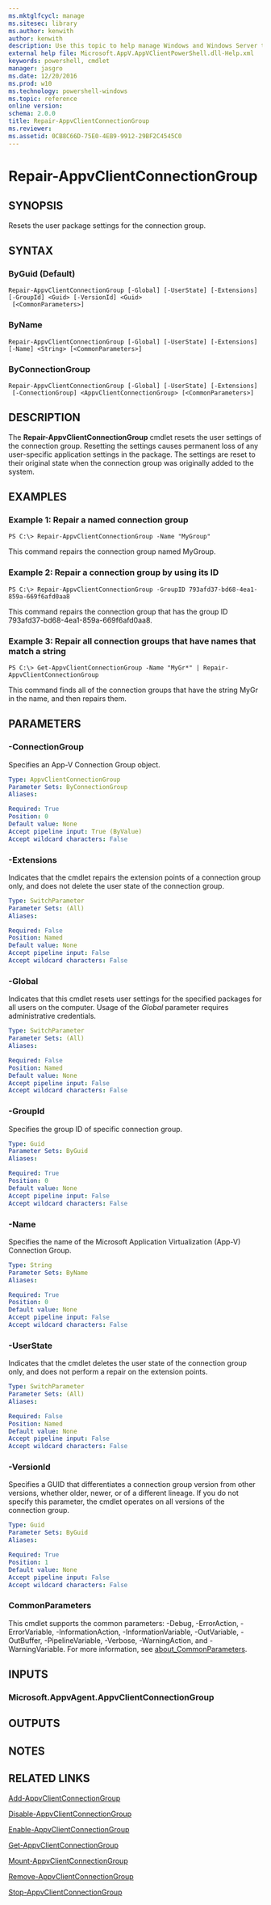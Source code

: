 ```yaml
---
ms.mktglfcycl: manage
ms.sitesec: library
ms.author: kenwith
author: kenwith
description: Use this topic to help manage Windows and Windows Server technologies with Windows PowerShell.
external help file: Microsoft.AppV.AppVClientPowerShell.dll-Help.xml
keywords: powershell, cmdlet
manager: jasgro
ms.date: 12/20/2016
ms.prod: w10
ms.technology: powershell-windows
ms.topic: reference
online version: 
schema: 2.0.0
title: Repair-AppvClientConnectionGroup
ms.reviewer:
ms.assetid: 0CB8C66D-75E0-4EB9-9912-29BF2C4545C0
---
```


# Repair-AppvClientConnectionGroup

## SYNOPSIS
Resets the user package settings for the connection group.

## SYNTAX

### ByGuid (Default)
```
Repair-AppvClientConnectionGroup [-Global] [-UserState] [-Extensions] [-GroupId] <Guid> [-VersionId] <Guid>
 [<CommonParameters>]
```

### ByName
```
Repair-AppvClientConnectionGroup [-Global] [-UserState] [-Extensions] [-Name] <String> [<CommonParameters>]
```

### ByConnectionGroup
```
Repair-AppvClientConnectionGroup [-Global] [-UserState] [-Extensions]
 [-ConnectionGroup] <AppvClientConnectionGroup> [<CommonParameters>]
```

## DESCRIPTION
The **Repair-AppvClientConnectionGroup** cmdlet resets the user settings of the connection group.
Resetting the settings causes permanent loss of any user-specific application settings in the package.
The settings are reset to their original state when the connection group was originally added to the system.

## EXAMPLES

### Example 1: Repair a named connection group
```
PS C:\> Repair-AppvClientConnectionGroup -Name "MyGroup"
```

This command repairs the connection group named MyGroup.

### Example 2: Repair a connection group by using its ID
```
PS C:\> Repair-AppvClientConnectionGroup -GroupID 793afd37-bd68-4ea1-859a-669f6afd0aa8
```

This command repairs the connection group that has the group ID 793afd37-bd68-4ea1-859a-669f6afd0aa8.

### Example 3: Repair all connection groups that have names that match a string
```
PS C:\> Get-AppvClientConnectionGroup -Name "MyGr*" | Repair-AppvClientConnectionGroup
```

This command finds all of the connection groups that have the string MyGr in the name, and then repairs them.

## PARAMETERS

### -ConnectionGroup
Specifies an App-V Connection Group object.

```yaml
Type: AppvClientConnectionGroup
Parameter Sets: ByConnectionGroup
Aliases: 

Required: True
Position: 0
Default value: None
Accept pipeline input: True (ByValue)
Accept wildcard characters: False
```

### -Extensions
Indicates that the cmdlet repairs the extension points of a connection group only, and does not delete the user state of the connection group.

```yaml
Type: SwitchParameter
Parameter Sets: (All)
Aliases: 

Required: False
Position: Named
Default value: None
Accept pipeline input: False
Accept wildcard characters: False
```

### -Global
Indicates that this cmdlet resets user settings for the specified packages for all users on the computer.
Usage of the *Global* parameter requires administrative credentials.

```yaml
Type: SwitchParameter
Parameter Sets: (All)
Aliases: 

Required: False
Position: Named
Default value: None
Accept pipeline input: False
Accept wildcard characters: False
```

### -GroupId
Specifies the group ID of specific connection group.

```yaml
Type: Guid
Parameter Sets: ByGuid
Aliases: 

Required: True
Position: 0
Default value: None
Accept pipeline input: False
Accept wildcard characters: False
```

### -Name
Specifies the name of the Microsoft Application Virtualization (App-V) Connection Group.

```yaml
Type: String
Parameter Sets: ByName
Aliases: 

Required: True
Position: 0
Default value: None
Accept pipeline input: False
Accept wildcard characters: False
```

### -UserState
Indicates that the cmdlet deletes the user state of the connection group only, and does not perform a repair on the extension points.

```yaml
Type: SwitchParameter
Parameter Sets: (All)
Aliases: 

Required: False
Position: Named
Default value: None
Accept pipeline input: False
Accept wildcard characters: False
```

### -VersionId
Specifies a GUID that differentiates a connection group version from other versions, whether older, newer, or of a different lineage.
If you do not specify this parameter, the cmdlet operates on all versions of the connection group.

```yaml
Type: Guid
Parameter Sets: ByGuid
Aliases: 

Required: True
Position: 1
Default value: None
Accept pipeline input: False
Accept wildcard characters: False
```

### CommonParameters
This cmdlet supports the common parameters: -Debug, -ErrorAction, -ErrorVariable, -InformationAction, -InformationVariable, -OutVariable, -OutBuffer, -PipelineVariable, -Verbose, -WarningAction, and -WarningVariable. For more information, see [about_CommonParameters](http://go.microsoft.com/fwlink/?LinkID=113216).

## INPUTS

### Microsoft.AppvAgent.AppvClientConnectionGroup

## OUTPUTS

## NOTES

## RELATED LINKS

[Add-AppvClientConnectionGroup](./Add-AppvClientConnectionGroup.md)

[Disable-AppvClientConnectionGroup](./Disable-AppvClientConnectionGroup.md)

[Enable-AppvClientConnectionGroup](./Enable-AppvClientConnectionGroup.md)

[Get-AppvClientConnectionGroup](./Get-AppvClientConnectionGroup.md)

[Mount-AppvClientConnectionGroup](./Mount-AppvClientConnectionGroup.md)

[Remove-AppvClientConnectionGroup](./Remove-AppvClientConnectionGroup.md)

[Stop-AppvClientConnectionGroup](./Stop-AppvClientConnectionGroup.md)


